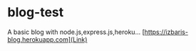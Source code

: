 # blog-test
A basic blog with node.js,express.js,heroku...
[https://izbaris-blog.herokuapp.com](Link)
